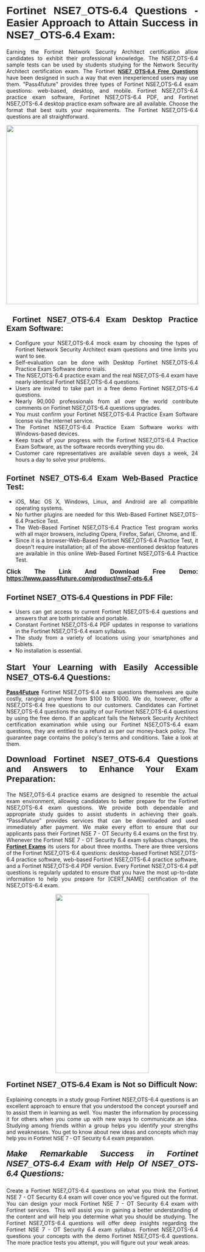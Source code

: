 <h1 style="text-align: justify;"><span style="font-family:Tahoma,Geneva,sans-serif;"><strong>Fortinet NSE7_OTS-6.4 Questions - Easier Approach to Attain Success in NSE7_OTS-6.4 Exam:</strong></span></h1>

<p style="text-align: justify;">Earning the Fortinet Network Security Architect certification allow candidates to exhibit their professional knowledge. The NSE7_OTS-6.4 sample tests can be used by students studying for the Network Security Architect certification exam. The Fortinet <a href="https://www.pass4future.com/questions/fortinet/nse7-ots-6.4" target="_blank"><span style="font-family:Tahoma,Geneva,sans-serif;"><strong>NSE7_OTS-6.4 Free Questions</strong></span></a> have been designed in such a way that even inexperienced users may use them. "Pass4future" provides three types of Fortinet NSE7_OTS-6.4 exam questions: web-based, desktop, and mobile. Fortinet NSE7_OTS-6.4 practice exam software, Fortinet NSE7_OTS-6.4 PDF, and Fortinet NSE7_OTS-6.4 desktop practice exam software are all available. Choose the format that best suits your requirements. The Fortinet NSE7_OTS-6.4 questions are all straightforward.</p>

<p style="text-align: justify;"><a href="https://www.pass4future.com/product/nse7-ots-6.4" target="_blank"><img alt="" src="https://lh3.googleusercontent.com/pw/AM-JKLU5_aushiRQbaoUdVonD_1om6esFnUm_j21jdeI1V3aesz_ETcO2Y8QVj0ZamD1vJ__MzXKNoh3XzzrDTXgudBuMwEatvdphNwcixeZDIncATvFdVanIchOfqVuIJHbWkG03KYMH2pwXnb7WaAnvI3g=w1366-h490-no?authuser=0" style="width: 100%; height: 470px;" /></a></p>

<h2 style="text-align: justify;"><strong><span style="font-family:Tahoma,Geneva,sans-serif;"><span style="font-size:20px;"> Fortinet NSE7_OTS-6.4 Exam Desktop Practice Exam Software:</span></span></strong></h2>

<ul>
	<li style="text-align: justify;">Configure your NSE7_OTS-6.4 mock exam by choosing the types of Fortinet Network Security Architect exam questions and time limits you want to see.</li>
	<li style="text-align: justify;">Self-evaluation can be done with Desktop Fortinet NSE7_OTS-6.4 Practice Exam Software demo trials.</li>
	<li style="text-align: justify;">The NSE7_OTS-6.4 practice exam and the real NSE7_OTS-6.4 exam have nearly identical Fortinet NSE7_OTS-6.4 questions.</li>
	<li style="text-align: justify;">Users are invited to take part in a free demo Fortinet NSE7_OTS-6.4 questions.</li>
	<li style="text-align: justify;">Nearly 90,000 professionals from all over the world contribute comments on Fortinet NSE7_OTS-6.4 questions upgrades.</li>
	<li style="text-align: justify;">You must confirm your Fortinet NSE7_OTS-6.4 Practice Exam Software license via the internet service.</li>
	<li style="text-align: justify;">The Fortinet NSE7_OTS-6.4 Practice Exam Software works with Windows-based devices.</li>
	<li style="text-align: justify;">Keep track of your progress with the Fortinet NSE7_OTS-6.4 Practice Exam Software, as the software records everything you do.</li>
	<li style="text-align: justify;">Customer care representatives are available seven days a week, 24 hours a day to solve your problems.</li>
</ul>

<h2 style="text-align: justify;"><span style="font-family:Tahoma,Geneva,sans-serif;"><strong><span style="font-size:20px;">Fortinet NSE7_OTS-6.4 Exam Web-Based Practice Test:</span></strong></span></h2>

<ul>
	<li style="text-align: justify;">iOS, Mac OS X, Windows, Linux, and Android are all compatible operating systems.</li>
	<li style="text-align: justify;">No further plugins are needed for this Web-Based Fortinet NSE7_OTS-6.4 Practice Test.</li>
	<li style="text-align: justify;">The Web-Based Fortinet NSE7_OTS-6.4 Practice Test program works with all major browsers, including Opera, Firefox, Safari, Chrome, and IE.</li>
	<li style="text-align: justify;">Since it is a browser-Web-Based Fortinet NSE7_OTS-6.4 Practice Test, it doesn't require installation; all of the above-mentioned desktop features are available in this online Web-Based Fortinet NSE7_OTS-6.4 Practice Test.</li>
</ul>

<p style="text-align: justify;"><span style="font-family:Tahoma,Geneva,sans-serif;"><span style="font-size:16px;"><strong>Click The Link And Download Free Demo:</strong></span></span> <a href="https://www.pass4future.com/product/nse7-ots-6.4" target="_blank"><span style="font-family:Tahoma,Geneva,sans-serif;"><span style="font-size:16px;"><strong>https://www.pass4future.com/product/nse7-ots-6.4</strong></span></span></a></p>

<h2 style="text-align: justify;"><strong><span style="font-family:Tahoma,Geneva,sans-serif;"><span style="font-size:20px;">Fortinet NSE7_OTS-6.4 Questions in PDF File:</span></span></strong></h2>

<ul>
	<li style="text-align: justify;">Users can get access to current Fortinet NSE7_OTS-6.4 questions and answers that are both printable and portable.</li>
	<li style="text-align: justify;">Constant Fortinet NSE7_OTS-6.4 PDF updates in response to variations in the Fortinet NSE7_OTS-6.4 exam syllabus.</li>
	<li style="text-align: justify;">The study from a variety of locations using your smartphones and tablets.</li>
	<li style="text-align: justify;">No installation is essential.</li>
</ul>

<h3 style="text-align: justify;"><span style="font-family:Tahoma,Geneva,sans-serif;"><strong><span style="font-size:22px;">Start Your Learning with Easily Accessible NSE7_OTS-6.4 Questions:</span></strong></span></h3>

<p style="text-align: justify;"><strong><a href="https://www.pass4future.com/" target="_blank">Pass4Future</a></strong> Fortinet NSE7_OTS-6.4 exam questions themselves are quite costly, ranging anywhere from $100 to $1000. We do, however, offer a NSE7_OTS-6.4 free questions to our customers. Candidates can Fortinet NSE7_OTS-6.4 questions the quality of our Fortinet NSE7_OTS-6.4 questions by using the free demo. If an applicant fails the Network Security Architect certification examination while using our Fortinet NSE7_OTS-6.4 exam questions, they are entitled to a refund as per our money-back policy. The guarantee page contains the policy's terms and conditions. Take a look at them.</p>

<h4 style="text-align: justify;"><strong><span style="font-family:Tahoma,Geneva,sans-serif;"><span style="font-size:22px;">Download Fortinet NSE7_OTS-6.4 Questions and Answers to Enhance Your Exam Preparation:</span></span></strong></h4>

<p style="text-align: justify;">The NSE7_OTS-6.4 practice exams are designed to resemble the actual exam environment, allowing candidates to better prepare for the Fortinet NSE7_OTS-6.4 exam questions. We provide both dependable and appropriate study guides to assist students in achieving their goals. “Pass4future” provides services that can be downloaded and used immediately after payment. We make every effort to ensure that our applicants pass their Fortinet NSE 7 - OT Security 6.4 exams on the first try. Whenever the Fortinet NSE 7 - OT Security 6.4 exam syllabus changes, the <strong><a href="https://www.pass4future.com/fortinet" target="_blank">Fortinet Exams</a></strong> its users for about three months. There are three versions of the Fortinet NSE7_OTS-6.4 questions: desktop-based Fortinet NSE7_OTS-6.4 practice software, web-based Fortinet NSE7_OTS-6.4 practice software, and a Fortinet NSE7_OTS-6.4 PDF version. Every Fortinet NSE7_OTS-6.4 pdf questions is regularly updated to ensure that you have the most up-to-date information to help you prepare for [CERT_NAME] certification of the NSE7_OTS-6.4 exam.</p>

<p style="text-align: center;"><a href="https://www.pass4future.com/product/nse7-ots-6.4" target="_blank"><img alt="" src="https://lh3.googleusercontent.com/pw/AM-JKLV3yUm3jiqqIo1xIsj1VJ_UeysYexQY-pRYO0rIFl3vg11QZioN-gzffpw2AfKqFynWuvoXOreWrWS0swpr4xmOSWfwII2jvatteuqrfxiWGFBSHPiZUCoi33jqeymK5dmu-0enyX6tayRCAMHw05jv=s617-no?authuser=0" style="width: 70%; height: 470px;" /></a></p>

<h4 style="text-align: justify;"><strong><span style="font-family:Tahoma,Geneva,sans-serif;"><span style="font-size:20px;">Fortinet NSE7_OTS-6.4 Exam is Not so Difficult Now:</span></span></strong></h4>

<p style="text-align: justify;">Explaining concepts in a study group Fortinet NSE7_OTS-6.4 questions is an excellent approach to ensure that you understood the concept yourself and to assist them in learning as well. You master the information by processing it for others when you come up with new ways to communicate an idea. Studying among friends within a group helps you identify your strengths and weaknesses. You get to know about new ideas and concepts <span style="font-family:Tahoma,Geneva,sans-serif;">which may help you in Fortinet NSE 7 - OT Security 6.4 exam preparation.</span></p>

<h5 style="text-align: justify;"><span style="font-family:Tahoma,Geneva,sans-serif;"><span style="font-size:22px;"><strong>Make Remarkable Success in Fortinet NSE7_OTS-6.4 Exam with Help Of NSE7_OTS-6.4 Questions:</strong></span></span></h5>

<p style="text-align: justify;">Create a Fortinet NSE7_OTS-6.4 questions on what you think the Fortinet NSE 7 - OT Security 6.4 exam will cover once you've figured out the format. You can design your mock Fortinet NSE 7 - OT Security 6.4 exam with Fortinet services.  This will assist you in gaining a better understanding of the content and will help you determine what you should be studying. The Fortinet NSE7_OTS-6.4 questions will offer deep insights regarding the Fortinet NSE 7 - OT Security 6.4 exam syllabus. Fortinet NSE7_OTS-6.4 questions your concepts with the demo Fortinet NSE7_OTS-6.4 questions. The more practice tests you attempt, you will figure out your weak areas.</p>
